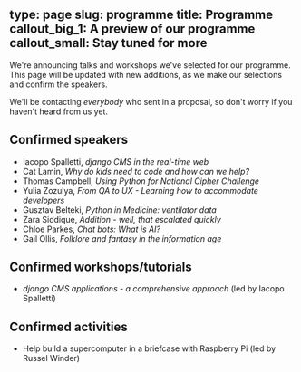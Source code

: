 type: page
slug: programme
title: Programme
callout_big_1: A preview of our programme
callout_small: Stay tuned for more
---

We're announcing talks and workshops we've selected for our programme. This page will be updated with new additions, as
we make our selections and confirm the speakers.

We'll be contacting *everybody* who sent in a proposal, so don't worry if you haven't heard from us yet.

## Confirmed speakers

* Iacopo Spalletti, *django CMS in the real-time web*
* Cat Lamin, *Why do kids need to code and how can we help?*
* Thomas Campbell, *Using Python for National Cipher Challenge*
* Yulia Zozulya, *From QA to UX - Learning how to accommodate developers*
* Gusztav Belteki, *Python in Medicine: ventilator data*
* Zara Siddique, *Addition - well, that escalated quickly*
* Chloe Parkes, *Chat bots: What is AI?*
* Gail Ollis, *Folklore and fantasy in the information age*


## Confirmed workshops/tutorials

* *django CMS applications - a comprehensive approach* (led by Iacopo Spalletti)

## Confirmed activities

* Help build a supercomputer in a briefcase with Raspberry Pi (led by Russel Winder)
